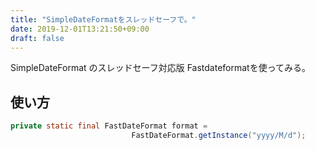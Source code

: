 ```yaml
---
title: "SimpleDateFormatをスレッドセーフで。"
date: 2019-12-01T13:21:50+09:00
draft: false
---
```

SimpleDateFormat のスレッドセーフ対応版 Fastdateformatを使ってみる。  

<!--more-->

## 使い方
```java
private static final FastDateFormat format =
                           FastDateFormat.getInstance("yyyy/M/d");
```

